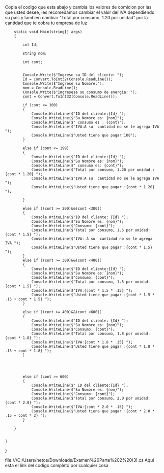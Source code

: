 Copia el codigo que esta abajo y cambia los valores de comicion por las que usted desee, les recomedamos cambiar el valor del IVA dependiendo su pais y tambien cambiar "Total por consumo, 1.20 por unidad" por la cantidad que te cobra tu empresa de luz 







    
    
        static void Main(string[] args)
        {
        
            int Id;
            
            string nom;
            
            int cont;
            
            
            Console.Write($"Ingrese su ID del cliente: ");
            Id = Convert.ToInt32(Console.ReadLine());
            Console.Write($"Ingrese su Nombre:");
            nom = Console.ReadLine();
            Console.Write($"Ingresese su consumo de energia: ");
            cont = Convert.ToInt32(Console.ReadLine());

            if (cont <= 100)
            {
                Console.WriteLine($"ID del cliente:{Id} ");
                Console.WriteLine($"Su Nombre es: {nom}");
                Console.WriteLine($" consumo es : {cont}");
                Console.WriteLine($"IVA:A su  cantidad no se le agrega IVA ");
                Console.WriteLine($"Usted tiene que pagar 100");
            }

            else if (cont <= 199)
            {
                Console.WriteLine($"ID del cliente:{Id} ");
                Console.WriteLine($"Su Nombre es: {nom}");
                Console.WriteLine($" consumo es: {cont}");
                Console.WriteLine($"Total por consumo, 1.20 por unidad :{cont * 1.20} ");
                Console.WriteLine($"IVA:A su  cantidad no se le agrega IVA ");
                Console.WriteLine($"Usted tiene que pagar :{cont * 1.20} ");

            }

            else if ((cont >= 200)&&(cont <300))
            {
                Console.WriteLine($"ID del cliente: {Id} ");
                Console.WriteLine($"Su Nombre es: {nom}");
                Console.WriteLine($"Consumo: {cont}");
                Console.WriteLine($"Total por consumo, 1.5 por unidad:{cont * 1.5} ");
                Console.WriteLine($"IVA: A su  cantidad no se le agrega IVA ");
                Console.WriteLine($"Usted tiene que pagar :{cont * 1.5} ");
            }
            else if ((cont >= 300)&&(cont <400))
            {
                Console.WriteLine($"ID del cliente:{Id} ");
                Console.WriteLine($"Su Nombre es:´{nom}");
                Console.WriteLine($"Consumo: {cont}");
                Console.WriteLine($"Total por consumo, 1.5 por unidad:{cont * 1.5} ");
                Console.WriteLine($"IVA:{cont * 1.5 * .15} ");
                Console.WriteLine($"Usted tiene que pagar :{cont * 1.5 * .15 + cont * 1.5} ");
            }

            else if ((cont >= 400)&&(cont <600))
            {
                Console.WriteLine($"ID del cliente: {Id} ");
                Console.WriteLine($"Su Nombre es: {nom}");
                Console.WriteLine($"Consumo: {cont}");
                Console.WriteLine($"Total por consumo, 1.8 por unidad:{cont * 1.8} ");
                Console.WriteLine($"IVA:{cont * 1.8 * .15} ");
                Console.WriteLine($"Usted tiene que pagar :{cont * 1.8 * .15 + cont * 1.8} ");
            }
           
        
         
            
            else if (cont >= 600)
            {
                Console.WriteLine($" ID del cliente:{Id} ");
                Console.WriteLine($"Su Nombre es: {nom}");
                Console.WriteLine($"Consumo: {cont}");
                Console.WriteLine($"Total por consumo, 2.0 por unidad:{cont * 2.0} ");
                Console.WriteLine($"IVA:{cont * 2.0 * .15} ");
                Console.WriteLine($"Usted tiene que pagar :{cont * 2.0 * .15 + cont * 2} ");
            }

        }


    }
}

file:///C:/Users/netce/Downloads/Examen%20Parte%202%20(3).cs    Aqui esta el link del codigo completo por cualquier cosa 
